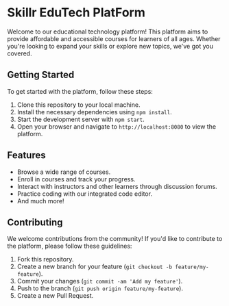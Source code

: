 # Skillr EduTech PlatForm

Welcome to our educational technology platform! This platform aims to provide affordable and accessible courses for learners of all ages. Whether you're looking to expand your skills or explore new topics, we've got you covered.

## Getting Started

To get started with the platform, follow these steps:

1. Clone this repository to your local machine.
2. Install the necessary dependencies using `npm install`.
3. Start the development server with `npm start`.
4. Open your browser and navigate to `http://localhost:8080` to view the platform.

## Features

- Browse a wide range of courses.
- Enroll in courses and track your progress.
- Interact with instructors and other learners through discussion forums.
- Practice coding with our integrated code editor.
- And much more!

## Contributing

We welcome contributions from the community! If you'd like to contribute to the platform, please follow these guidelines:

1. Fork this repository.
2. Create a new branch for your feature (`git checkout -b feature/my-feature`).
3. Commit your changes (`git commit -am 'Add my feature'`).
4. Push to the branch (`git push origin feature/my-feature`).
5. Create a new Pull Request.


